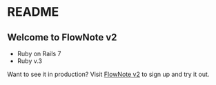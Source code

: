 # README

## Welcome to FlowNote v2

- Ruby on Rails 7
- Ruby v.3

Want to see it in production? Visit [FlowNote v2](https://2.flownote.app) to sign up and try it out.
